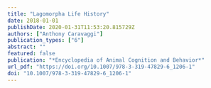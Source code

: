 ```yaml
---
title: "Lagomorpha Life History"
date: 2018-01-01
publishDate: 2020-01-31T11:53:20.815729Z
authors: ["Anthony Caravaggi"]
publication_types: ["6"]
abstract: ""
featured: false
publication: "*Encyclopedia of Animal Cognition and Behavior*"
url_pdf: "https://doi.org/10.1007/978-3-319-47829-6_1206-1"
doi: "10.1007/978-3-319-47829-6_1206-1"
---
```


